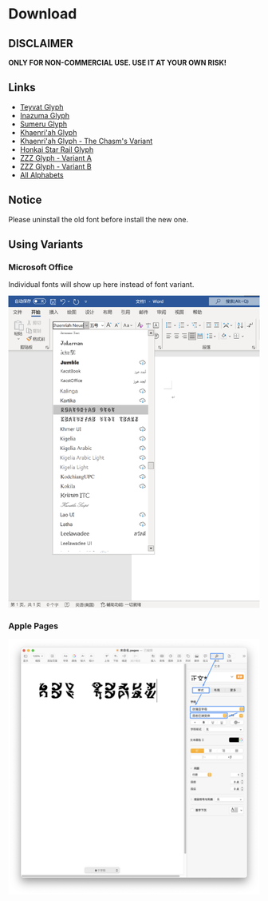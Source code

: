 # Download

## DISCLAIMER

**ONLY FOR NON-COMMERCIAL USE. USE IT AT YOUR OWN RISK!**

## Links

- [Teyvat Glyph](font/genshin-impact/TeyvatNeue-Regular-1.002.otf)
- [Inazuma Glyph](font/genshin-impact/InazumaNeue-Regular-0.006.otf)
- [Sumeru Glyph](font/genshin-impact/SumeruNeue-Regular-0.006.otf)
- [Khaenri'ah Glyph](font/genshin-impact/KhaenriahNeue-Regular-2.000.otf)
- [Khaenri'ah Glyph - The Chasm's Variant](font/genshin-impact/KhaenriahNeue-Chasm-2.000.otf)
- [Honkai Star Rail Glyph](font/honkai-star-rail/StarRailNeue-Regular-0.002.otf)
- [ZZZ Glyph - Variant A](font/zenless-zone-zero/ZZZNeue-VariantA-0.003.otf)
- [ZZZ Glyph - Variant B](font/zenless-zone-zero/ZZZNeue-VariantB-0.003.otf)
- [All Alphabets](doc/Hoyo-Glyphs-alphabet.pdf)

## Notice

Please uninstall the old font before install the new one. 

## Using Variants

### Microsoft Office

Individual fonts will show up here instead of font variant.

![Using font variant in Microsoft Pages](font-variant-in-ms-office.png)

### Apple Pages

![Using font variant in Apple Pages](font-variant-in-pages.png)
